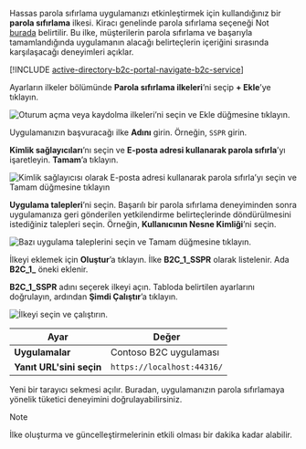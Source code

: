 Hassas parola sıfırlama uygulamanızı etkinleştirmek için kullandığınız bir **parola sıfırlama** ilkesi. Kiracı genelinde parola sıfırlama seçeneği Not [burada](../articles/active-directory-b2c/active-directory-b2c-reference-sspr.md) belirtilir. Bu ilke, müşterilerin parola sıfırlama ve başarıyla tamamlandığında uygulamanın alacağı belirteçlerin içeriğini sırasında karşılaşacağı deneyimleri açıklar.

[!INCLUDE [active-directory-b2c-portal-navigate-b2c-service](active-directory-b2c-portal-navigate-b2c-service.md)]

Ayarların ilkeler bölümünde **Parola sıfırlama ilkeleri**’ni seçip **+ Ekle**’ye tıklayın.

![Oturum açma veya kaydolma ilkeleri’ni seçin ve Ekle düğmesine tıklayın.](media/active-directory-b2c-create-password-reset-policy/add-b2c-password-reset-policy.png)

Uygulamanızın başvuracağı ilke **Adını** girin. Örneğin, `SSPR` girin.

**Kimlik sağlayıcıları**’nı seçin ve **E-posta adresi kullanarak parola sıfırla**’yı işaretleyin. **Tamam**’a tıklayın.

![Kimlik sağlayıcısı olarak E-posta adresi kullanarak parola sıfırla’yı seçin ve Tamam düğmesine tıklayın](media/active-directory-b2c-create-password-reset-policy/add-b2c-password-reset-identity-providers.png)

**Uygulama talepleri**’ni seçin. Başarılı bir parola sıfırlama deneyiminden sonra uygulamanıza geri gönderilen yetkilendirme belirteçlerinde döndürülmesini istediğiniz talepleri seçin. Örneğin, **Kullanıcının Nesne Kimliği**’ni seçin.

![Bazı uygulama taleplerini seçin ve Tamam düğmesine tıklayın.](media/active-directory-b2c-create-password-reset-policy/add-b2c-password-reset-application-claims.png)

İlkeyi eklemek için **Oluştur**’a tıklayın. İlke **B2C_1_SSPR** olarak listelenir. Ada **B2C_1_** öneki eklenir.

**B2C_1_SSPR** adını seçerek ilkeyi açın. Tabloda belirtilen ayarlarını doğrulayın, ardından **Şimdi Çalıştır**’a tıklayın.

![İlkeyi seçin ve çalıştırın.](media/active-directory-b2c-create-password-reset-policy/run-b2c-password-reset-policy.png)

| Ayar      | Değer  |
| ------------ | ------ |
| **Uygulamalar** | Contoso B2C uygulaması |
| **Yanıt URL'sini seçin** | `https://localhost:44316/` |

Yeni bir tarayıcı sekmesi açılır. Buradan, uygulamanızın parola sıfırlamaya yönelik tüketici deneyimini doğrulayabilirsiniz.

> [!NOTE]
> İlke oluşturma ve güncelleştirmelerinin etkili olması bir dakika kadar alabilir.
>
